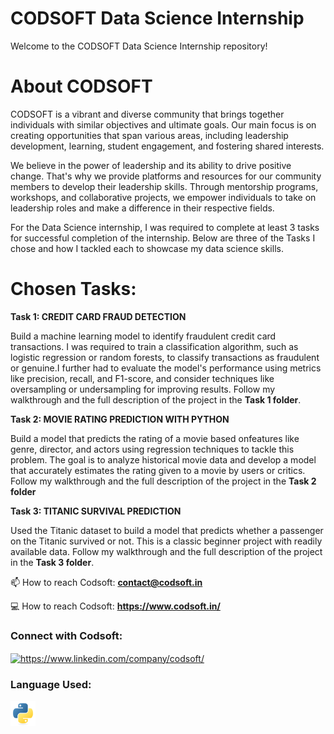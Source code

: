 # CODSOFT Data Science Internship
Welcome to the CODSOFT Data Science Internship repository! 

# About CODSOFT

CODSOFT is a vibrant and diverse community that brings
together individuals with similar objectives and ultimate goals.
Our main focus is on creating opportunities that span various
areas, including leadership development, learning, student
engagement, and fostering shared interests.

We believe in the power of leadership and its ability to drive
positive change. That's why we provide platforms and resources
for our community members to develop their leadership skills.
Through mentorship programs, workshops, and collaborative
projects, we empower individuals to take on leadership roles
and make a difference in their respective fields.

For the Data Science internship, I was required to complete at least
3 tasks for successful completion of the internship.
Below are three of the Tasks I chose and how I tackled each to showcase my data science skills.

# Chosen Tasks:
**Task 1: CREDIT CARD FRAUD DETECTION**

Build a machine learning model to identify fraudulent credit card transactions. I was required to train a classification algorithm, such as logistic regression or random forests, to classify transactions as fraudulent or genuine.I further had to evaluate the model's performance using metrics like precision, recall, and F1-score, and consider techniques like oversampling or undersampling for improving results. Follow my walkthrough and the full description of the project in the **Task 1 folder**.

**Task 2: MOVIE RATING PREDICTION WITH PYTHON**

Build a model that predicts the rating of a movie based onfeatures like genre, director, and actors using regression techniques to tackle this problem.
The goal is to analyze historical movie data and develop a model that accurately estimates the rating given to a movie by users or critics. Follow my walkthrough and the full description of the project in the **Task 2 folder**

**Task 3: TITANIC SURVIVAL PREDICTION**

Used the Titanic dataset to build a model that predicts whether a passenger on the Titanic survived or not. This is a classic beginner project with readily available data. Follow my walkthrough and the full description of the project in the **Task 3 folder**.

📫  How to reach Codsoft: **contact@codsoft.in**
  
💻  How to reach Codsoft: **https://www.codsoft.in/**

<h3 align="left">Connect with Codsoft:</h3>
<p align="left">
<a href="https://www.linkedin.com/company/codsoft/" target="blank"><img align="center" src="https://raw.githubusercontent.com/rahuldkjain/github-profile-readme-generator/master/src/images/icons/Social/linked-in-alt.svg" alt="https://www.linkedin.com/company/codsoft/" height="30" width="40" /></a>
</p>

<h3 align="left">Language Used:</h3>
 <img src="https://raw.githubusercontent.com/devicons/devicon/master/icons/python/python-original.svg" alt="python" width="40" height="40"/>


